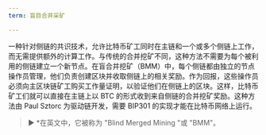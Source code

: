 ```yaml
---
term: 盲目合并采矿

---
```

一种针对侧链的共识技术，允许比特币矿工同时在主链和一个或多个侧链上工作，而无需提供额外的计算工作。与传统的合并挖矿不同，这种方法不需要为每个被利用的侧链建立一个新节点。在盲合并挖矿（BMM）中，每个侧链都由独立的节点操作员管理，他们负责创建区块并收取侧链上的相关奖励。作为回报，这些操作员必须向主区块链矿工购买工作量证明，以验证他们在侧链上的区块。这样，比特币矿工们就可以直接在主链上以 BTC 的形式收到来自侧链的合并挖矿奖励。这种方法由 Paul Sztorc 为驱动链开发，需要 BIP301 的实现才能在比特币网络上运行。

> ► *在英文中，它被称为 "Blind Merged Mining "或 "BMM"。